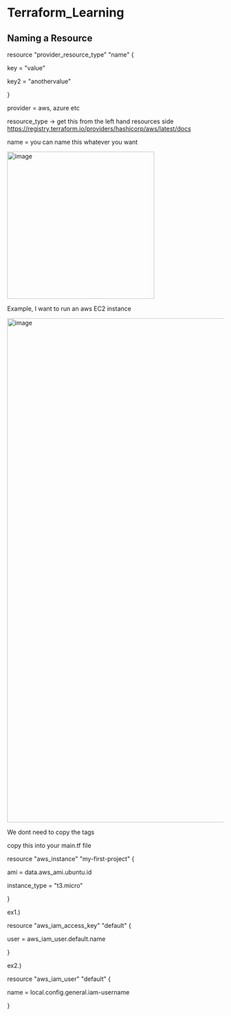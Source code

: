 # Terraform_Learning


Naming a Resource
------------------------

resource "provider_resource_type" "name" {
  
  key = "value"
  
  key2 = "anothervalue"

}


provider = aws, azure etc

resource_type -> get this from the left hand resources side https://registry.terraform.io/providers/hashicorp/aws/latest/docs

name = you can name this whatever you want

<img width="342" alt="image" src="https://user-images.githubusercontent.com/107702633/185225341-b6c71de0-961e-414e-b216-5a1e6e9b434a.png">

Example, I want to run an aws EC2 instance


<img width="1171" alt="image" src="https://user-images.githubusercontent.com/107702633/185227230-3bd0d07c-2ec8-430f-93fc-be6aac40d82e.png">



We dont need to copy the tags

copy this into your main.tf file

resource "aws_instance" "my-first-project" {

  ami           = data.aws_ami.ubuntu.id
  
  instance_type = "t3.micro"
  
  }


ex1.)

resource "aws_iam_access_key" "default" {
  
  user = aws_iam_user.default.name

}



ex2.)

resource "aws_iam_user" "default" {
 
 name = local.config.general.iam-username

}
